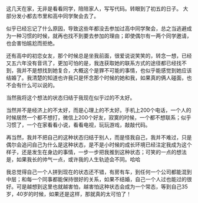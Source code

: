 这几天在家，无非是看看同学，陪陪家人，写写代码。转眼到了初五的日子。
大部分发小都去市里和高中同学聚会去了。

似乎已经忘记了什么原因，导致这些年都没去参加过高中同学聚会，总之当逃避成为一种习惯的时候，就再也找不到要去参加的理由；即使偶尔有一两个同学邀请，也会害怕尴尬而拒绝。

还有高中的初恋女友，那个时候总是坐我前面，很爱说说笑笑的，转念一想，已经又五六年没有音讯了，更加可怕的是，我连获取她的联系方式的途径都已经找不到，我并不是想找到她复合，大概这个是罪不可能的事情，也似乎能感觉到她应该结婚了。我清楚的知道也许我只是怀念那个时候的她和我，如果真的俩人碰面，也不会有什么可以说的。

当然我将这个想法的状态归结于我现在似乎过的不太好。

当然并不是经济上的不太好，而是心理上的不太好。手机上200个电话，一个人的时候居然一个都不想打，微信上200个好友，寂寞的时候，一个都不想联系；似乎习惯了，一个在家看看小说，看看电视，玩玩游戏，敲敲代码。

再当然，我并不把自己的这种状态归结于别人，而是怪我自己，我并不难过，只是偶尔会追问自己为什么是这种状态，是不是小时候的成长环境已经注定我成为这个样子，还是发生在身边的事情，一步一步把我推到这种状态；可笑的一点的想法是，如果我长的帅气一点，或许我的人生轨迹会不同。哈哈

我总觉得自己一个人拼到现在的状态还不错，有房有车，到任何一个公司都能混到中层；和每一个同事都能保持很好的关系，如果不结婚，自己一个人过也能过的很好。可是越想到这里也就越害怕，越害怕这种状态会成为一个常态，等到自己35岁，40岁的时候，如果还是这样，那就真的太可怕了！
